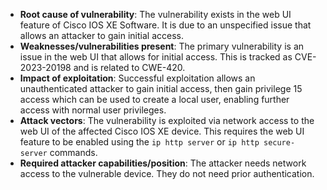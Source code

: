- **Root cause of vulnerability**: The vulnerability exists in the web UI feature of Cisco IOS XE Software. It is due to an unspecified issue that allows an attacker to gain initial access.
- **Weaknesses/vulnerabilities present**: The primary vulnerability is an issue in the web UI that allows for initial access. This is tracked as CVE-2023-20198 and is related to CWE-420.
- **Impact of exploitation**: Successful exploitation allows an unauthenticated attacker to gain initial access, then gain privilege 15 access which can be used to create a local user, enabling further access with normal user privileges.
- **Attack vectors**: The vulnerability is exploited via network access to the web UI of the affected Cisco IOS XE device. This requires the web UI feature to be enabled using the `ip http server` or `ip http secure-server` commands.
- **Required attacker capabilities/position**: The attacker needs network access to the vulnerable device. They do not need prior authentication.